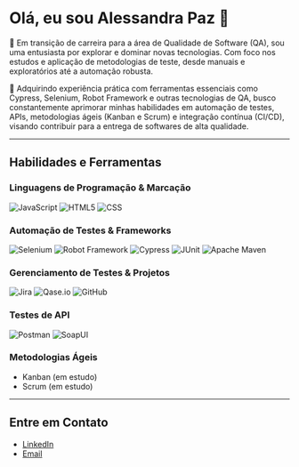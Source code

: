 # Olá, eu sou Alessandra Paz 👋

🤔 Em transição de carreira para a área de Qualidade de Software (QA), sou uma entusiasta por explorar e dominar novas tecnologias. Com foco nos estudos e aplicação de metodologias de teste, desde manuais e exploratórios até a automação robusta.

💼 Adquirindo experiência prática com ferramentas essenciais como Cypress, Selenium, Robot Framework e outras tecnologias de QA, busco constantemente aprimorar minhas habilidades em automação de testes, APIs, metodologias ágeis (Kanban e Scrum) e integração contínua (CI/CD), visando contribuir para a entrega de softwares de alta qualidade.

---

## Habilidades e Ferramentas

### Linguagens de Programação & Marcação
![JavaScript](https://img.shields.io/badge/-JavaScript-333333?style=flat&logo=javascript)
![HTML5](https://img.shields.io/badge/-HTML5-333333?style=flat&logo=HTML5)
![CSS](https://img.shields.io/badge/-CSS-333333?style=flat&logo=CSS3&logoColor=1572B6)
### Automação de Testes & Frameworks
![Selenium](https://img.shields.io/badge/-Selenium-43B02A?style=flat&logo=selenium&logoColor=white)
![Robot Framework](https://img.shields.io/badge/-Robot%20Framework-000?style=flat&logo=robotframework&logoColor=white)
![Cypress](https://img.shields.io/badge/-Cypress-17202C?style=flat&logo=cypress&logoColor=white)
![JUnit](https://img.shields.io/badge/-JUnit-25A162?style=flat&logo=junit&logoColor=white)
![Apache Maven](https://img.shields.io/badge/-Apache%20Maven-CC3333?style=flat&logo=apachemaven&logoColor=white)

### Gerenciamento de Testes & Projetos
![Jira](https://img.shields.io/badge/-Jira-0052CC?style=flat&logo=jira&logoColor=white)
![Qase.io](https://img.shields.io/badge/-Qase.io-00E676?style=flat&logo=qase&logoColor=white)
![GitHub](https://img.shields.io/badge/-GitHub-181717?style=flat&logo=github&logoColor=white)

### Testes de API
![Postman](https://img.shields.io/badge/-Postman-FF6C37?style=flat&logo=postman&logoColor=white)
![SoapUI](https://img.shields.io/badge/-SoapUI-66CC66?style=flat&logo=readyapi&logoColor=white)

### Metodologias Ágeis
* Kanban (em estudo)
* Scrum (em estudo)

---

## Entre em Contato

* [LinkedIn](https://www.linkedin.com/in/alessandrapaz-qa/)
* [Email](mailto:aledapaz@hotmail.com)
